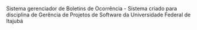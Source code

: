 Sistema gerenciador de Boletins de Ocorrência -  Sistema criado para disciplina de Gerência de Projetos de Software da Universidade Federal de Itajubá
